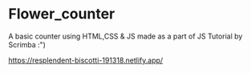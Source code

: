 # Flower_counter

A basic counter using HTML,CSS & JS made as a part of JS Tutorial by Scrimba :")

https://resplendent-biscotti-191318.netlify.app/

